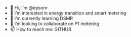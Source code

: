 - 👋 Hi, I’m @epsonr
- 👀 I’m interested in energy transition and smart metering
- 🌱 I’m currently learning DSMR
- 💞️ I’m looking to collaborate on P1 metering
- 📫 How to reach me: GITHUB

<!---
epsonr/epsonr is a ✨ special ✨ repository because its `README.md` (this file) appears on your GitHub profile.
You can click the Preview link to take a look at your changes.
--->
